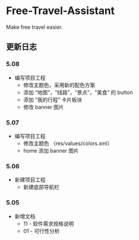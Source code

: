 # Free-Travel-Assistant
Make free travel easier.
## 更新日志
### 5.08
- 编写项目工程
    - 修改主题色，采用新的配色方案
    - 添加 “地图”，“线路”，“景点”，“美食” 的 button
    - 添加 “我的行程” 卡片板块
    - 修改 banner 图片

### 5.07
- 编写项目工程
    - 修改主题色 （res/values/colors.xml）
    - home 添加 banner 图片

### 5.06
- 新建项目工程
    - 新建底部导航栏

### 5.05
- 新增文档
    - 11 \- 软件需求规格说明
    - 01 \- 可行性分析
